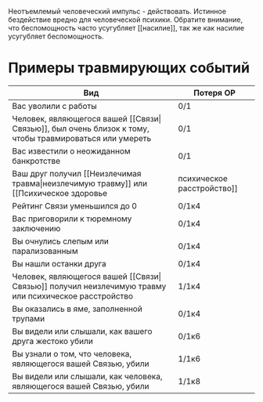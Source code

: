 Неотъемлемый человеческий импульс - действовать. Истинное бездействие вредно для человеческой психики. Обратите внимание, что беспомощность часто усугубляет [[насилие]], так же как насилие усугубляет беспомощность.

# Примеры травмирующих событий

| Вид                                                                                                                    | Потеря ОР |
| ---------------------------------------------------------------------------------------------------------------------- | --------- |
| Вас уволили с работы                                                                                                   | 0/1       |
| Человек, являющегося вашей [[Связи\|Связью]], был очень близок к тому, чтобы травмироваться или умереть                | 0/1       |
| Вас известили о неожиданном банкротстве                                                                                | 0/1       |
| Ваш друг получил [[Неизлечимая травма\|неизлечимую травму]] или [[Психическое здоровье|психическое расстройство]] | 0/1       |
| Рейтинг Связи уменьшился до 0                                                                                          | 0/1к4     |
| Вас приговорили к тюремному заключению                                                                                 | 0/1к4     |
| Вы очнулись слепым или парализованным                                                                                  | 0/1к4     |
| Вы нашли останки друга                                                                                                 | 0/1к4     |
| Человек, являющегося вашей [[Связи\|Связью]] получил неизлечимую травму или психическое расстройство                   | 1/1к4     |
| Вы оказались в яме, заполненной трупами                                                                                | 0/1к4     |
| Вы видели или слышали, как вашего друга жестоко убили                                                                  | 0/1к6     |
| Вы узнали о том, что человека, являющегося вашей Связью, убили                                                         | 1/1к6     |
| Вы видели или слышали, как человека, являющегося вашей Связью, убили                                                   | 1/1к8     |
